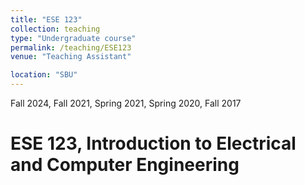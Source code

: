 ```yaml
---
title: "ESE 123"
collection: teaching
type: "Undergraduate course"
permalink: /teaching/ESE123
venue: "Teaching Assistant"

location: "SBU"
---
```



Fall 2024, Fall 2021, Spring 2021, Spring 2020, Fall 2017

ESE 123, Introduction to Electrical and Computer Engineering
======
